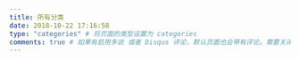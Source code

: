 ```yaml
---
title: 所有分类
date: 2018-10-22 17:16:58
type: "categories" # 将页面的类型设置为 categories
comments: true # 如果有启用多说 或者 Disqus 评论，默认页面也会带有评论。需要关闭的话，设置为 false
---
```

